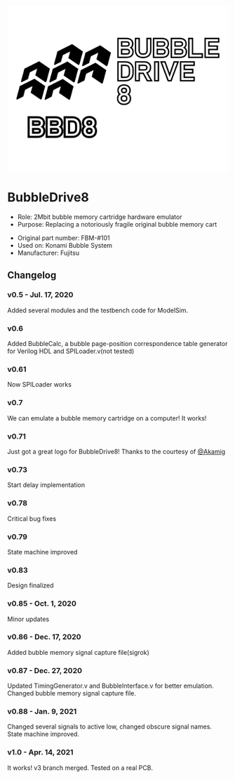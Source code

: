 <p align=center><img alt="BubbleDrive8" src="./BubbleDrive8%20Logo.svg"></p>

# BubbleDrive8
* Role: 2Mbit bubble memory cartridge hardware emulator
* Purpose: Replacing a notoriously fragile original bubble memory cart</p>
* Original part number: FBM-#101
* Used on: Konami Bubble System
* Manufacturer: Fujitsu

## Changelog
### v0.5 - Jul. 17, 2020
Added several modules and the testbench code for ModelSim.
### v0.6
Added BubbleCalc, a bubble page-position correspondence table generator for Verilog HDL and SPILoader.v(not tested)
### v0.61
Now SPILoader works
### v0.7
We can emulate a bubble memory cartridge on a computer! It works!
### v0.71
Just got a great logo for BubbleDrive8! Thanks to the courtesy of [@Akamig]( https://github.com/Akamig )
### v0.73
Start delay implementation
### v0.78
Critical bug fixes
### v0.79
State machine improved
### v0.83
Design finalized
### v0.85 - Oct. 1, 2020
Minor updates
### v0.86 - Dec. 17, 2020
Added bubble memory signal capture file(sigrok)
### v0.87 - Dec. 27, 2020
Updated TimingGenerator.v and BubbleInterface.v for better emulation. Changed bubble memory signal capture file.
### v0.88 - Jan. 9, 2021
Changed several signals to active low, changed obscure signal names. State machine improved.
### v1.0 - Apr. 14, 2021
It works! v3 branch merged. Tested on a real PCB.